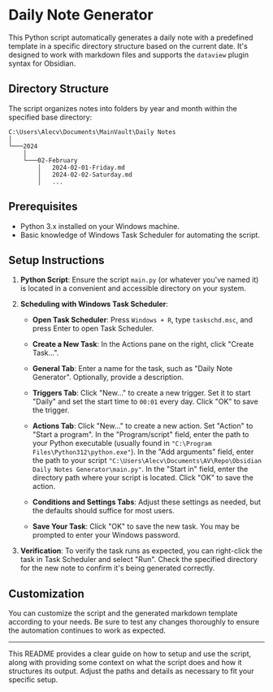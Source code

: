 # Daily Note Generator

This Python script automatically generates a daily note with a predefined template in a specific directory structure based on the current date. It's designed to work with markdown files and supports the `dataview` plugin syntax for Obsidian.

## Directory Structure

The script organizes notes into folders by year and month within the specified base directory:

```
C:\Users\Alecv\Documents\MainVault\Daily Notes
│
└───2024
    │
    └───02-February
        │   2024-02-01-Friday.md
        │   2024-02-02-Saturday.md
        │   ...
```

## Prerequisites

- Python 3.x installed on your Windows machine.
- Basic knowledge of Windows Task Scheduler for automating the script.

## Setup Instructions

1. **Python Script**: Ensure the script `main.py` (or whatever you've named it) is located in a convenient and accessible directory on your system.

2. **Scheduling with Windows Task Scheduler**:

   - **Open Task Scheduler**: Press `Windows + R`, type `taskschd.msc`, and press Enter to open Task Scheduler.

   - **Create a New Task**: In the Actions pane on the right, click "Create Task...".

   - **General Tab**: Enter a name for the task, such as "Daily Note Generator". Optionally, provide a description.

   - **Triggers Tab**: Click "New..." to create a new trigger. Set it to start "Daily" and set the start time to `00:01` every day. Click "OK" to save the trigger.

   - **Actions Tab**: Click "New..." to create a new action. Set "Action" to "Start a program". In the "Program/script" field, enter the path to your Python executable (usually found in `"C:\Program Files\Python312\python.exe"`). In the "Add arguments" field, enter the path to your script `"C:\Users\Alecv\Documents\AV\Repo\Obsidian Daily Notes Generator\main.py"`. In the "Start in" field, enter the directory path where your script is located. Click "OK" to save the action.

   - **Conditions and Settings Tabs**: Adjust these settings as needed, but the defaults should suffice for most users.

   - **Save Your Task**: Click "OK" to save the new task. You may be prompted to enter your Windows password.

3. **Verification**: To verify the task runs as expected, you can right-click the task in Task Scheduler and select "Run". Check the specified directory for the new note to confirm it's being generated correctly.

## Customization

You can customize the script and the generated markdown template according to your needs. Be sure to test any changes thoroughly to ensure the automation continues to work as expected.

---

This README provides a clear guide on how to setup and use the script, along with providing some context on what the script does and how it structures its output. Adjust the paths and details as necessary to fit your specific setup.